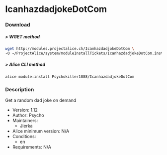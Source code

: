 # IcanhazdadjokeDotCom

### Download

##### > WGET method
```bash
wget http://modules.projectalice.ch/IcanhazdadjokeDotCom \
-O ~/ProjectAlice/system/moduleInstallTickets/IcanhazdadjokeDotCom.install
```

##### > Alice CLI method
```bash
alice module:install Psychokiller1888/IcanhazdadjokeDotCom
```

### Description
Get a random dad joke on demand

- Version: 1.12
- Author: Psycho
- Maintainers:
  - Jierka
- Alice minimum version: N/A
- Conditions:
  - en
- Requirements: N/A
